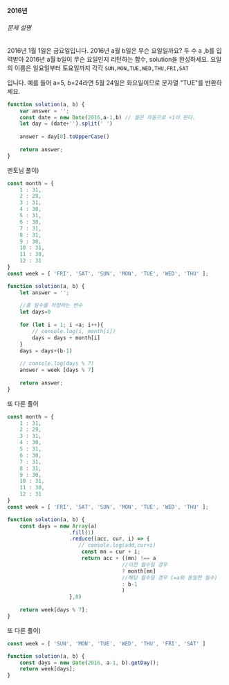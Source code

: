 #### 2016년

###### 문제 설명

2016년 1월 1일은 금요일입니다. 2016년 a월 b일은 무슨 요일일까요? 두 수 a ,b를 입력받아 2016년 a월 b일이 무슨 요일인지 리턴하는 함수, solution을 완성하세요. 요일의 이름은 일요일부터 토요일까지 각각 `SUN,MON,TUE,WED,THU,FRI,SAT`

입니다. 예를 들어 a=5, b=24라면 5월 24일은 화요일이므로 문자열 "TUE"를 반환하세요.



```javascript
function solution(a, b) {
    var answer = '';
    const date = new Date(2016,a-1,b) // 월은 자동으로 +1이 된다.
    let day = (date+'').split(' ')
    
    answer = day[0].toUpperCase() 
        
    return answer;
}
```



멘토님 풀이)

```javascript
const month = {
    1 : 31,
    2 : 29,
    3 : 31,
    4 : 30,
    5 : 31,
    6 : 30,
    7 : 31,
    8 : 31,
    9 : 30,
    10 : 31,
    11 : 30,
    12 : 31
}
const week = [ 'FRI', 'SAT', 'SUN', 'MON', 'TUE', 'WED', 'THU' ];

function solution(a, b) {
    let answer = '';
    
    //총 일수를 저정하는 변수
    let days=0
    
    for (let i = 1; i <a; i++){
        // console.log(i, month[i])
        days = days + month[i]
    }
    days = days+(b-1)
    
    // console.log(days % 7)
    answer = week [days % 7]
    
    return answer;
}
```

또 다른 풀이

```javascript
const month = {
    1 : 31,
    2 : 29,
    3 : 31,
    4 : 30,
    5 : 31,
    6 : 30,
    7 : 31,
    8 : 31,
    9 : 30,
    10 : 31,
    11 : 30,
    12 : 31
}
const week = [ 'FRI', 'SAT', 'SUN', 'MON', 'TUE', 'WED', 'THU' ];

function solution(a, b) {
    const days = new Array(a)
                    .fill(1)
                    .reduce((acc, cur, i) => {
                       // console.log(add,cur+i)
                        const mn = cur + i;
                        return acc + ((mn) !== a
                                     //이전 월수일 경우
                                     ? month[mn]
                                     //해당 월수일 경우 (=a와 동일한 월수)
                                     : b-1
                                     )
                    },0)
    
    return week[days % 7];
}
```

또 다른 풀이)

```javascript
const week = [ 'SUN', 'MON', 'TUE', 'WED', 'THU', 'FRI', 'SAT' ]

function solution(a, b) {
    const days = new Date(2016, a-1, b).getDay();
    return week[days];
}
```



